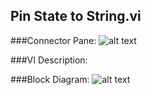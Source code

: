 ## **Pin State to String.vi**
###Connector Pane:
![alt text](/Instrument%20Control/Digital/SubVIs/Pin%20State%20to%20String.vic.png "Pin State to String.vi connector pane")

###VI Description:


###Block Diagram:
![alt text](/Instrument%20Control/Digital/SubVIs/Pin%20State%20to%20String.vid.png "Pin State to String.vi block diagram")

